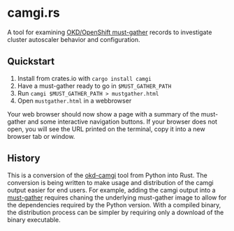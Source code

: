 # camgi.rs

A tool for examining [OKD/OpenShift must-gather][mustgather] records
to investigate cluster autoscaler behavior and configuration.

## Quickstart

1. Install from crates.io with `cargo install camgi`
1. Have a must-gather ready to go in `$MUST_GATHER_PATH`
1. Run `camgi $MUST_GATHER_PATH > mustgather.html`
1. Open `mustgather.html` in a webbrowser

Your web browser should now show a page with a summary of the must-gather and some interactive navigation
buttons. If your browser does not open, you will see the URL printed on the terminal, copy it into a new
browser tab or window.

## History

This is a conversion of the [okd-camgi][okdcamgi] tool from Python into Rust.
The conversion is being written to make usage and distribution of the camgi
output easier for end users. For example, adding the camgi output into a
[must-gather][mustgather] requires chaning the underlying must-gather image
to allow for the dependencies required by the Python version. With a compiled
binary, the distribution process can be simpler by requiring only a download
of the binary executable.


[okdcamgi]: https://github.com/elmiko/okd-camgi
[mustgather]: https://github.com/openshift/must-gather
